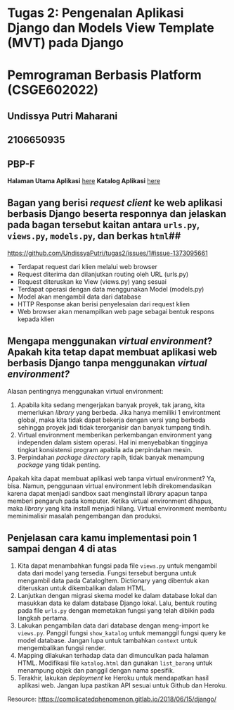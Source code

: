 # Tugas 2: Pengenalan Aplikasi Django dan Models View Template (MVT) pada Django
# Pemrograman Berbasis Platform (CSGE602022)

## Undissya Putri Maharani
## 2106650935
## PBP-F

**Halaman Utama Aplikasi** [here](https://katalogapplication.herokuapp.com/)
**Katalog Aplikasi** [here](https://katalogapplication.herokuapp.com/katalog/)

## Bagan yang berisi *request client* ke web aplikasi berbasis Django beserta responnya dan jelaskan pada bagan tersebut kaitan antara `urls.py`, `views.py`, `models.py`, dan berkas `html`## 

https://github.com/UndissyaPutri/tugas2/issues/1#issue-1373095661

- Terdapat request dari klien melalui web browser
- Request diterima dan dilanjutkan routing oleh URL (urls.py)
- Request diteruskan ke View (views.py) yang sesuai
- Terdapat operasi dengan data menggunakan Model (models.py)
- Model akan mengambil data dari database
- HTTP Response akan berisi penyelesaian dari request klien
- Web browser akan menampilkan web page sebagai bentuk respons kepada klien

## Mengapa menggunakan *virtual environment*? Apakah kita tetap dapat membuat aplikasi web berbasis Django tanpa menggunakan *virtual environment?* ##

Alasan pentingnya menggunakan virtual environment:
1. Apabila kita sedang mengerjakan banyak proyek, tak jarang, kita memerlukan *library* yang berbeda. Jika hanya memiliki 1 environtment global, maka  kita tidak dapat bekerja dengan versi yang berbeda sehingga proyek jadi tidak terorganisir dan banyak tumpang tindih.
2. Virtual environment memberikan perkembangan environment yang independen dalam sistem operasi. Hal ini menyebabkan tingginya tingkat konsistensi program apabila ada perpindahan mesin.
3. Perpindahan *package directory* rapih, tidak banyak menampung *package* yang tidak penting.

Apakah kita dapat membuat aplikasi web tanpa virtual environment?
Ya, bisa. Namun, penggunaan virtual environment lebih direkomendasikan karena dapat menjadi sandbox saat menginstall *library* apapun tanpa memberi pengaruh pada komputer. Ketika virtual environment dihapus, maka *library* yang kita install menjadi hilang. Virtual environment membantu meminimalisir masalah pengembangan dan produksi.

## Penjelasan cara kamu implementasi poin 1 sampai dengan 4 di atas ##
1. Kita dapat menambahkan fungsi pada file `views.py` untuk mengambil data dari model yang tersedia. Fungsi tersebut berguna untuk mengambil data pada CatalogItem. Dictionary yang dibentuk akan diteruskan untuk dikembalikan dalam HTML.
2. Lanjutkan dengan migrasi skema model ke dalam database lokal dan masukkan data ke dalam database Django lokal. Lalu, bentuk routing pada file `urls.py` dengan memetakan fungsi yang telah dibikin pada langkah pertama. 
3. Lakukan pengambilan data dari database dengan meng-import ke `views.py`. Panggil fungsi `show_katalog` untuk memanggil fungsi query ke model database. Jangan lupa untuk tambahkan `context` untuk mengembalikan fungsi render. 
4. Mapping dilakukan terhadap data dan dimunculkan pada halaman HTML. Modifikasi file `katalog.html` dan gunakan `list_barang` untuk menampung objek dan panggil dengan nama spesifik. 
5. Terakhir, lakukan *deployment* ke Heroku untuk mendapatkan hasil aplikasi web. Jangan lupa pastikan API sesuai untuk Github dan Heroku.


Resource:
https://complicatedphenomenon.gitlab.io/2018/06/15/django/